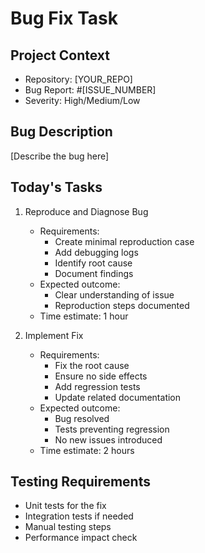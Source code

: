 # Bug Fix Task

## Project Context
- Repository: [YOUR_REPO]
- Bug Report: #[ISSUE_NUMBER]
- Severity: High/Medium/Low

## Bug Description
[Describe the bug here]

## Today's Tasks

1. Reproduce and Diagnose Bug
   - Requirements:
     - Create minimal reproduction case
     - Add debugging logs
     - Identify root cause
     - Document findings
   - Expected outcome:
     - Clear understanding of issue
     - Reproduction steps documented
   - Time estimate: 1 hour

2. Implement Fix
   - Requirements:
     - Fix the root cause
     - Ensure no side effects
     - Add regression tests
     - Update related documentation
   - Expected outcome:
     - Bug resolved
     - Tests preventing regression
     - No new issues introduced
   - Time estimate: 2 hours

## Testing Requirements
- Unit tests for the fix
- Integration tests if needed
- Manual testing steps
- Performance impact check
